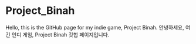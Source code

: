 # Project_Binah
Hello, this is the GitHub page for my indie game, Project Binah.
안녕하세요, 여긴 인디 게임, Project Binah 깃헙 페이지입니다.
